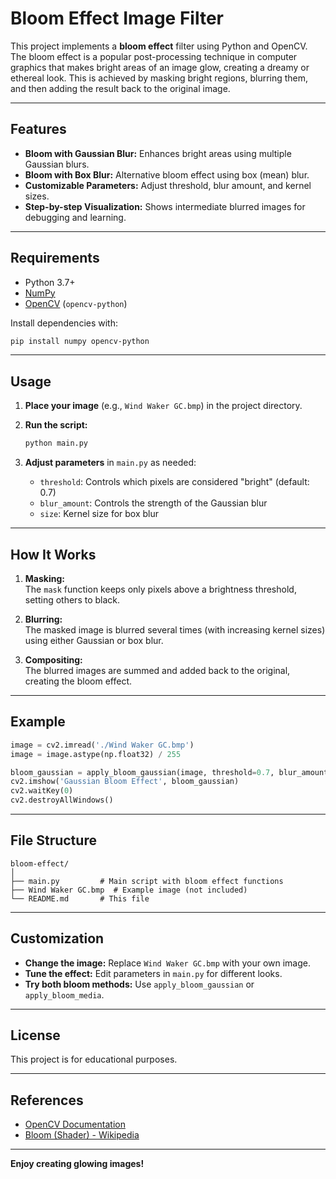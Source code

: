 # Bloom Effect Image Filter

This project implements a **bloom effect** filter using Python and OpenCV. The bloom effect is a popular post-processing technique in computer graphics that makes bright areas of an image glow, creating a dreamy or ethereal look. This is achieved by masking bright regions, blurring them, and then adding the result back to the original image.

---

## Features

- **Bloom with Gaussian Blur:** Enhances bright areas using multiple Gaussian blurs.
- **Bloom with Box Blur:** Alternative bloom effect using box (mean) blur.
- **Customizable Parameters:** Adjust threshold, blur amount, and kernel sizes.
- **Step-by-step Visualization:** Shows intermediate blurred images for debugging and learning.

---

## Requirements

- Python 3.7+
- [NumPy](https://numpy.org/)
- [OpenCV](https://opencv.org/) (`opencv-python`)

Install dependencies with:

```sh
pip install numpy opencv-python
```

---

## Usage

1. **Place your image** (e.g., `Wind Waker GC.bmp`) in the project directory.
2. **Run the script:**

   ```sh
   python main.py
   ```

3. **Adjust parameters** in `main.py` as needed:
   - `threshold`: Controls which pixels are considered "bright" (default: 0.7)
   - `blur_amount`: Controls the strength of the Gaussian blur
   - `size`: Kernel size for box blur

---

## How It Works

1. **Masking:**  
   The `mask` function keeps only pixels above a brightness threshold, setting others to black.

2. **Blurring:**  
   The masked image is blurred several times (with increasing kernel sizes) using either Gaussian or box blur.

3. **Compositing:**  
   The blurred images are summed and added back to the original, creating the bloom effect.

---

## Example

```python
image = cv2.imread('./Wind Waker GC.bmp')
image = image.astype(np.float32) / 255

bloom_gaussian = apply_bloom_gaussian(image, threshold=0.7, blur_amount=5.0)
cv2.imshow('Gaussian Bloom Effect', bloom_gaussian)
cv2.waitKey(0)
cv2.destroyAllWindows()
```

---

## File Structure

```
bloom-effect/
│
├── main.py         # Main script with bloom effect functions
├── Wind Waker GC.bmp  # Example image (not included)
└── README.md       # This file
```

---

## Customization

- **Change the image:** Replace `Wind Waker GC.bmp` with your own image.
- **Tune the effect:** Edit parameters in `main.py` for different looks.
- **Try both bloom methods:** Use `apply_bloom_gaussian` or `apply_bloom_media`.

---

## License

This project is for educational purposes.

---

## References

- [OpenCV Documentation](https://docs.opencv.org/)
- [Bloom (Shader) - Wikipedia](https://en.wikipedia.org/wiki/Bloom_(shader_effect))

---

**Enjoy creating glowing images!**
